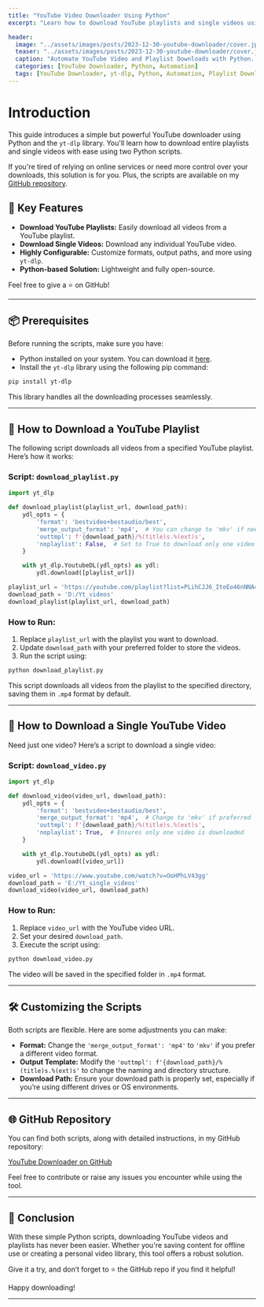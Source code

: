 ```yaml
---
title: "YouTube Video Downloader Using Python"
excerpt: "Learn how to download YouTube playlists and single videos using Python and yt-dlp with this comprehensive guide."

header:
  image: "../assets/images/posts/2023-12-30-youtube-downloader/cover.jpg"
  teaser: "../assets/images/posts/2023-12-30-youtube-downloader/cover.jpg"
  caption: "Automate YouTube Video and Playlist Downloads with Python. - Abdul Rahman"
  categories: [YouTube Downloader, Python, Automation]
  tags: [YouTube Downloader, yt-dlp, Python, Automation, Playlist Download, Video Download]
---
```


# Introduction

This guide introduces a simple but powerful YouTube downloader using Python and the `yt-dlp` library. You'll learn how to download entire playlists and single videos with ease using two Python scripts.

If you're tired of relying on online services or need more control over your downloads, this solution is for you. Plus, the scripts are available on my [GitHub repository](https://github.com/Abd-al-RahmanH/Youtube-downloader). 

## 🎉 Key Features
- **Download YouTube Playlists:** Easily download all videos from a YouTube playlist.
- **Download Single Videos:** Download any individual YouTube video.
- **Highly Configurable:** Customize formats, output paths, and more using `yt-dlp`.
- **Python-based Solution:** Lightweight and fully open-source.

Feel free to give a ⭐️ on GitHub!

---

## 📦 Prerequisites

Before running the scripts, make sure you have:

- Python installed on your system. You can download it [here](https://www.python.org/downloads/).
- Install the `yt-dlp` library using the following pip command:

```bash
pip install yt-dlp
```

This library handles all the downloading processes seamlessly.

---

## 📜 How to Download a YouTube Playlist

The following script downloads all videos from a specified YouTube playlist. Here’s how it works:

### Script: `download_playlist.py`

```python
import yt_dlp

def download_playlist(playlist_url, download_path):
    ydl_opts = {
        'format': 'bestvideo+bestaudio/best',
        'merge_output_format': 'mp4',  # You can change to 'mkv' if needed
        'outtmpl': f'{download_path}/%(title)s.%(ext)s',
        'noplaylist': False,  # Set to True to download only one video
    }

    with yt_dlp.YoutubeDL(ydl_opts) as ydl:
        ydl.download([playlist_url])

playlist_url = 'https://youtube.com/playlist?list=PLihCJJ6_IteEo46nNNA4ksZw7ITDQ7nkS'
download_path = 'D:/Yt_videos'
download_playlist(playlist_url, download_path)
```

### How to Run:

1. Replace `playlist_url` with the playlist you want to download.
2. Update `download_path` with your preferred folder to store the videos.
3. Run the script using:

```bash
python download_playlist.py
```

This script downloads all videos from the playlist to the specified directory, saving them in `.mp4` format by default.

---

## 🎥 How to Download a Single YouTube Video

Need just one video? Here’s a script to download a single video:

### Script: `download_video.py`

```python
import yt_dlp

def download_video(video_url, download_path):
    ydl_opts = {
        'format': 'bestvideo+bestaudio/best',
        'merge_output_format': 'mp4',  # Change to 'mkv' if preferred
        'outtmpl': f'{download_path}/%(title)s.%(ext)s',
        'noplaylist': True,  # Ensures only one video is downloaded
    }

    with yt_dlp.YoutubeDL(ydl_opts) as ydl:
        ydl.download([video_url])

video_url = 'https://www.youtube.com/watch?v=OoHPhLV43gg'
download_path = 'E:/Yt_single_videos'
download_video(video_url, download_path)
```

### How to Run:

1. Replace `video_url` with the YouTube video URL.
2. Set your desired `download_path`.
3. Execute the script using:

```bash
python download_video.py
```

The video will be saved in the specified folder in `.mp4` format.

---

## 🛠️ Customizing the Scripts

Both scripts are flexible. Here are some adjustments you can make:

- **Format:** Change the `'merge_output_format': 'mp4'` to `'mkv'` if you prefer a different video format.
- **Output Template:** Modify the `'outtmpl': f'{download_path}/%(title)s.%(ext)s'` to change the naming and directory structure.
- **Download Path:** Ensure your download path is properly set, especially if you’re using different drives or OS environments.

---

## 🌐 GitHub Repository

You can find both scripts, along with detailed instructions, in my GitHub repository:

[YouTube Downloader on GitHub](https://github.com/Abd-al-RahmanH/Youtube-downloader)

Feel free to contribute or raise any issues you encounter while using the tool.

---

## 🚀 Conclusion

With these simple Python scripts, downloading YouTube videos and playlists has never been easier. Whether you're saving content for offline use or creating a personal video library, this tool offers a robust solution.

Give it a try, and don’t forget to ⭐️ the GitHub repo if you find it helpful!

Happy downloading!

---
 
